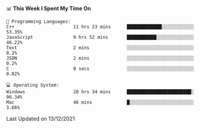 
<!--START_SECTION:waka-->
📊 **This Week I Spent My Time On** 

```text
💬 Programming Languages: 
C++                      11 hrs 23 mins      █████████████░░░░░░░░░░░░   53.35% 
JavaScript               9 hrs 52 mins       ███████████░░░░░░░░░░░░░░   46.22% 
Text                     2 mins              ░░░░░░░░░░░░░░░░░░░░░░░░░   0.2% 
JSON                     2 mins              ░░░░░░░░░░░░░░░░░░░░░░░░░   0.2% 
C                        0 secs              ░░░░░░░░░░░░░░░░░░░░░░░░░   0.02%

💻 Operating System: 
Windows                  20 hrs 34 mins      ████████████████████████░   96.34% 
Mac                      46 mins             █░░░░░░░░░░░░░░░░░░░░░░░░   3.66%

```


 Last Updated on 13/12/2021
<!--END_SECTION:waka-->
